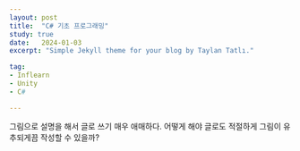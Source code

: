 ```yaml
---
layout: post
title:  "C# 기초 프로그래밍"
study: true
date:   2024-01-03
excerpt: "Simple Jekyll theme for your blog by Taylan Tatlı."

tag:
- Inflearn
- Unity
- C#

---
```


그림으로 설명을 해서 글로 쓰기 매우 애매하다. 어떻게 해야 글로도 적절하게 그림이 유추되게끔 작성할 수 있을까?
<br><br>


